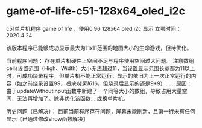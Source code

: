 # game-of-life-c51-128x64_oled_i2c

c51单片机程序 game of life ，使用0.96 128x64 oled i2c 显示
立项时间：2020.4.24

该版本程序已能够成功显示最大为11x11范围的地图大小的生命游戏，但待优化。

当前程序问题：
存在单片机硬件上空间不足与程序使用空间过大问题。
注意数组cells设置范围（High、Width）大小无法超过11，当设置显示范围长宽都为11以上时，可成功烧录程序，但单片机不能正常运行，显示的依旧为上一次正常运行的内容（如之前烧录设置9*9，后来烧录16*16，但烧录后显示的还是9*9）......
原因：由于updateWithoutInput函数中新建了一个同等大小的数组，导致占用大量空间，无法再增加了。除非优化该函数....或换单片机。


历史问题（已解决）：
目前当前程序存在问题，屏幕未能刷新，且第一行未有任何显示【已通过修改show函数解决】


